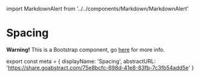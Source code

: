 import MarkdownAlert from '../../components/Markdown/MarkdownAlert'

# Spacing

<MarkdownAlert warning>
  <strong>Warning!</strong> This is a Bootstrap component, go <a href="https://bootstrap.transferwise.com/css/#helper-classes-spacing">here</a> for more info.
</MarkdownAlert>

export const meta = {
  displayName: 'Spacing',
  abstractURL: 'https://share.goabstract.com/75e8bcfc-698d-41e8-83fb-7c3fb54add5e'
}
